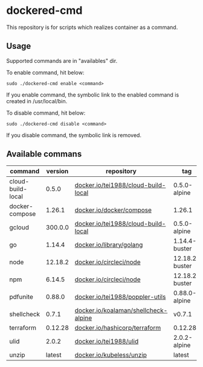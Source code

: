 # dockered-cmd

This repository is for scripts which realizes container as a command.

## Usage

Supported commands are in "availables" dir.

To enable command, hit below:

`sudo ./dockered-cmd enable <command>`

If you enable command, the symbolic link to the enabled command is created in /usr/local/bin.

To disable command, hit below:

`sudo ./dockered-cmd disable <command>`

If you disable command, the symbolic link is removed.

## Available commans

|command|version|repository|tag|
|---|---|---|---|
|cloud-build-local|0.5.0|[docker.io/tei1988/cloud-build-local](https://hub.docker.com/r/tei1988/cloud-build-local)|0.5.0-alpine|
|docker-compose|1.26.1|[docker.io/docker/compose](https://hub.docker.com/r/docker/compose)|1.26.1|
|gcloud|300.0.0|[docker.io/tei1988/cloud-build-local](https://hub.docker.com/r/tei1988/cloud-build-local)|0.5.0-alpine|
|go|1.14.4|[docker.io/library/golang](https://hub.docker.com/_/golang)|1.14.4-buster|
|node|12.18.2|[docker.io/circleci/node](https://hub.docker.com/r/circleci/node)|12.18.2-buster|
|npm|6.14.5|[docker.io/circleci/node](https://hub.docker.com/r/circleci/node)|12.18.2-buster|
|pdfunite|0.88.0|[docker.io/tei1988/poppler-utils](https://hub.docker.com/r/tei1988/poppler-utils)|0.88.0-alpine|
|shellcheck|0.7.1|[docker.io/koalaman/shellcheck-alpine](https://hub.docker.com/r/koalaman/shellcheck-alpine)|v0.7.1|
|terraform|0.12.28|[docker.io/hashicorp/terraform](https://hub.docker.com/r/hashicorp/terraform)|0.12.28|
|ulid|2.0.2|[docker.io/tei1988/ulid](https://hub.docker.com/r/tei1988/ulid)|2.0.2-alpine|
|unzip|latest|[docker.io/kubeless/unzip](https://hub.docker.com/r/kubeless/unzip)|latest|
